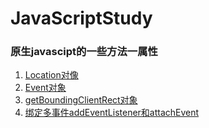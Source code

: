 # JavaScriptStudy

### 原生javascipt的一些方法一属性


1. [Location对像](https://github.com/bailin240/JavaScriptStudy/blob/master/LearningRecord/Location.md)
2. [Event对象](https://github.com/bailin240/JavaScriptStudy/blob/master/LearningRecord/Event.md)
3. [getBoundingClientRect对象](https://github.com/bailin240/JavaScriptStudy/blob/master/LearningRecord/addEventListener()%E5%92%8CattachEvent().md)
4. [绑定多事件addEventListener和attachEvent](https://github.com/bailin240/JavaScriptStudy/blob/master/LearningRecord/addEventListener()%E5%92%8CattachEvent().md)




